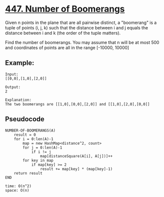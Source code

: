 # [447. Number of Boomerangs](https://leetcode.com/problems/3sum-closest/)

Given n points in the plane that are all pairwise distinct, a "boomerang" is a tuple of points (i, j, k) such that the distance between i and j equals the distance between i and k (the order of the tuple matters).

Find the number of boomerangs. You may assume that n will be at most 500 and coordinates of points are all in the range [-10000, 10000]

## Example:

```
Input:
[[0,0],[1,0],[2,0]]

Output:
2

Explanation:
The two boomerangs are [[1,0],[0,0],[2,0]] and [[1,0],[2,0],[0,0]]
```

## Pseudocode

```
NUMBER-OF-BOOMERANGS(A)
    result = 0
    for i = 0:len(A)-1
        map = new HashMap<distance^2, count>
        for j = 0:len(A)-1
            if i != j
                map[distanceSquare(A[i], A[j])]++
        for key in map
            if map[key] >= 2
                result += map[key] * (map[key]-1)
    return result
END

time: O(n^2)
space: O(n)
```
